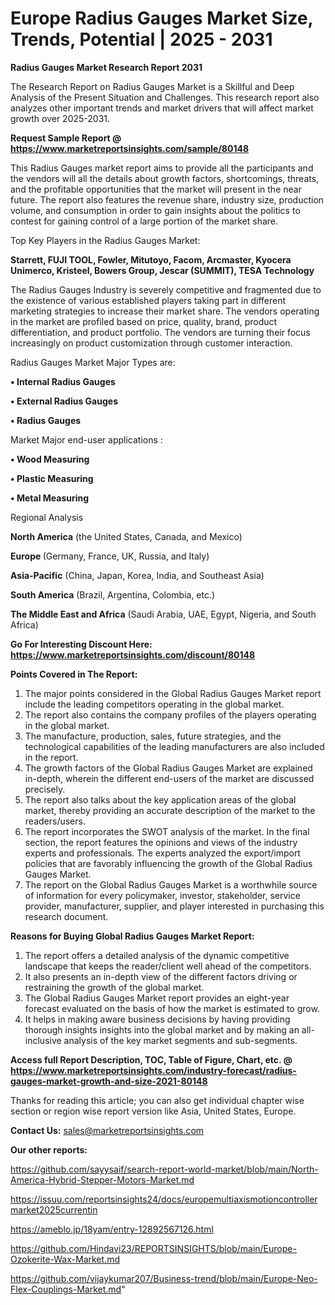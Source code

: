 # Europe Radius Gauges Market Size, Trends, Potential | 2025 - 2031

<strong>Radius Gauges Market Research Report 2031</strong>

The Research Report on Radius Gauges Market is a Skillful and Deep Analysis of the Present Situation and Challenges. This research report also analyzes other important trends and market drivers that will affect market growth over 2025-2031.

<strong>Request Sample Report @ <a href=https://www.marketreportsinsights.com/sample/80148>https://www.marketreportsinsights.com/sample/80148</a></strong>

This Radius Gauges market report aims to provide all the participants and the vendors will all the details about growth factors, shortcomings, threats, and the profitable opportunities that the market will present in the near future. The report also features the revenue share, industry size, production volume, and consumption in order to gain insights about the politics to contest for gaining control of a large portion of the market share.

Top Key Players in the Radius Gauges Market:

<strong>Starrett, FUJI TOOL, Fowler, Mitutoyo, Facom, Arcmaster, Kyocera Unimerco, Kristeel, Bowers Group, Jescar (SUMMIT), TESA Technology</strong>

The Radius Gauges Industry is severely competitive and fragmented due to the existence of various established players taking part in different marketing strategies to increase their market share. The vendors operating in the market are profiled based on price, quality, brand, product differentiation, and product portfolio. The vendors are turning their focus increasingly on product customization through customer interaction.

Radius Gauges Market Major Types are:

<strong>• Internal Radius Gauges

• External Radius Gauges

• Radius Gauges</strong>

Market Major end-user applications :

<strong>• Wood Measuring

• Plastic Measuring

• Metal Measuring</strong>

Regional Analysis

</u><strong><b>North America</b></strong> (the United States, Canada, and Mexico)

<strong><b>Europe </b></strong>(Germany, France, UK, Russia, and Italy)

<strong><b>Asia-Pacific</b></strong> (China, Japan, Korea, India, and Southeast Asia)

<strong><b>South America</b></strong> (Brazil, Argentina, Colombia, etc.)

<strong><b>The Middle East and Africa</b></strong> (Saudi Arabia, UAE, Egypt, Nigeria, and South Africa)

<strong>Go For Interesting Discount Here: <a href=https://www.marketreportsinsights.com/discount/80148>https://www.marketreportsinsights.com/discount/80148</a></strong>

<strong>Points Covered in The Report:</strong>
<ol>
  <li>The major points considered in the Global Radius Gauges Market report include the leading competitors operating in the global market.</li>
  <li>The report also contains the company profiles of the players operating in the global market.</li>
  <li>The manufacture, production, sales, future strategies, and the technological capabilities of the leading manufacturers are also included in the report.</li>
  <li>The growth factors of the Global Radius Gauges Market are explained in-depth, wherein the different end-users of the market are discussed precisely.</li>
  <li>The report also talks about the key application areas of the global market, thereby providing an accurate description of the market to the readers/users.</li>
  <li>The report incorporates the SWOT analysis of the market. In the final section, the report features the opinions and views of the industry experts and professionals. The experts analyzed the export/import policies that are favorably influencing the growth of the Global Radius Gauges Market.</li>
  <li>The report on the Global Radius Gauges Market is a worthwhile source of information for every policymaker, investor, stakeholder, service provider, manufacturer, supplier, and player interested in purchasing this research document.</li>
</ol>
<strong>Reasons for Buying Global Radius Gauges Market Report:</strong>

<ol>
  <li>The report offers a detailed analysis of the dynamic competitive landscape that keeps the reader/client well ahead of the competitors.</li>
  <li>It also presents an in-depth view of the different factors driving or restraining the growth of the global market.</li>
  <li>The Global Radius Gauges Market report provides an eight-year forecast evaluated on the basis of how the market is estimated to grow.</li>
  <li>It helps in making aware business decisions by having providing thorough insights insights into the global market and by making an all-inclusive analysis of the key market segments and sub-segments.</li>
</ol>
<strong>Access full Report Description, TOC, Table of Figure, Chart, etc. @ <a href=https://www.marketreportsinsights.com/industry-forecast/radius-gauges-market-growth-and-size-2021-80148>https://www.marketreportsinsights.com/industry-forecast/radius-gauges-market-growth-and-size-2021-80148</a></strong>


Thanks for reading this article; you can also get individual chapter wise section or region wise report version like Asia, United States, Europe.

<strong>Contact Us:</strong>
sales@marketreportsinsights.com

<strong>Our other reports:</strong>

<a href=https://github.com/sayysaif/search-report-world-market/blob/main/North-America-Hybrid-Stepper-Motors-Market.md>https://github.com/sayysaif/search-report-world-market/blob/main/North-America-Hybrid-Stepper-Motors-Market.md</a>

<a href=https://issuu.com/reportsinsights24/docs/europemultiaxismotioncontrollermarket2025currentin>https://issuu.com/reportsinsights24/docs/europemultiaxismotioncontrollermarket2025currentin</a>

<a href=https://ameblo.jp/18yam/entry-12892567126.html>https://ameblo.jp/18yam/entry-12892567126.html</a>

<a href=https://github.com/Hindavi23/REPORTSINSIGHTS/blob/main/Europe-Ozokerite-Wax-Market.md>https://github.com/Hindavi23/REPORTSINSIGHTS/blob/main/Europe-Ozokerite-Wax-Market.md</a>

<a href=https://github.com/vijaykumar207/Business-trend/blob/main/Europe-Neo-Flex-Couplings-Market.md>https://github.com/vijaykumar207/Business-trend/blob/main/Europe-Neo-Flex-Couplings-Market.md</a>"
